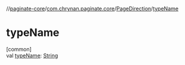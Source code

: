 //[paginate-core](../../../index.md)/[com.chrynan.paginate.core](../index.md)/[PageDirection](index.md)/[typeName](type-name.md)

# typeName

[common]\
val [typeName](type-name.md): [String](https://kotlinlang.org/api/latest/jvm/stdlib/kotlin/-string/index.html)

